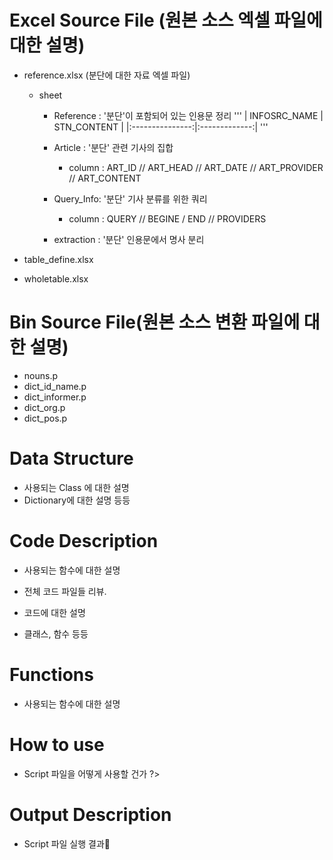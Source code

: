 #  Excel Source File (원본 소스  엑셀 파일에 대한 설명)
- reference.xlsx (분단에 대한 자료 엑셀 파일)
   - sheet
     - Reference : '분단'이 포함되어 있는 인용문 정리
'''
| INFOSRC_NAME    | STN_CONTENT   |
|:---------------:|:-------------:|
'''
     - Article : '분단' 관련 기사의 집합
       - column : ART_ID // ART_HEAD // ART_DATE // ART_PROVIDER // ART_CONTENT  

     - Query_Info: '분단' 기사 분류를 위한 쿼리
       - column : QUERY // BEGINE / END // PROVIDERS

     - extraction : '분단' 인용문에서 명사 분리



- table_define.xlsx
- wholetable.xlsx

#  Bin  Source File(원본 소스 변환 파일에 대한 설명)
-  nouns.p
-  dict_id_name.p
-  dict_informer.p
-  dict_org.p
-  dict_pos.p

# Data Structure 
- 사용되는 Class 에 대한 설명
- Dictionary에 대한 설명 등등



# Code Description 
- 사용되는 함수에 대한 설명

- 전체 코드 파일들 리뷰. 
- 코드에 대한 설명
- 클래스, 함수 등등

# Functions
- 사용되는 함수에 대한 설명
 
# How to use
- Script 파일을 어떻게 사용할 건가 ?>
 
 
# Output Description 
- Script 파일 실행 결과












